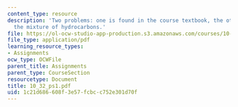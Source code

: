 ```yaml
---
content_type: resource
description: 'Two problems: one is found in the course textbook, the other concerns
  the mixture of hydrocarbons.'
file: https://ol-ocw-studio-app-production.s3.amazonaws.com/courses/10-32-separation-processes-spring-2005/1c21d686608f3e57fcbcc752e301d70f_10_32_ps1.pdf
file_type: application/pdf
learning_resource_types:
- Assignments
ocw_type: OCWFile
parent_title: Assignments
parent_type: CourseSection
resourcetype: Document
title: 10_32_ps1.pdf
uid: 1c21d686-608f-3e57-fcbc-c752e301d70f
---
```

